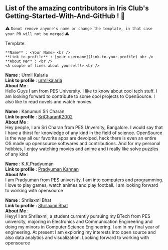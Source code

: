 ## List of the amazing contributors in Iris Club's Getting-Started-With-And-GitHub ! 🎉
⚠️ ```Donot remove anyone's name or change the template, in that case your PR will not be merged``` ⚠️

Template:
```
**Name** : <Your Name> <br />
**Link to profile** : [your-username](link-to-your-profile) <br />
**About Me** : <br />
<A couple of lines about yourself!> <br />
```
**Name** : Urmil Kalaria <br />
**Link to profile** : [urmilkalaria](https://github.com/urmilkalaria) <br />
**About Me** : <br />
Hello Guys I am from PES University. I like to know about cool tech stuff. I am looking forward to contribute to some cool projects to OpenSource. I also like to read novels and watch movies. <br />

**Name** : Kanumuri Sri Charan <br />
**Link to profile** : [SriCharanK2002](https://github.com/SriCharanK2002) <br />
**About Me** : <br />
Hey people, I am Sri Charan from PES Unversity, Bangalore. I would say that I have a thirst for knowledge of any kind in the field of science. OpenSource is the way all our favorite apps are devolped, heck there is even an entire OS made up opensource softwares and contributions. And for my personal hobbies, I enjoy watching movies and anime and i really like solve puzzles of any kind<br />

**Name** : K.K.Pradyuman <br />
**Link to profile** : [Pradyuman Kannan](https://github.com/Pradyumankannan) <br />
**About Me** : <br />
I am Pradyuman from PES university. I am into computers and programming. I love to play games, watch animes and play football. I am looking forward to working with opensource<br />

**Name** : Shrilaxmi Bhat <br />
**Link to profile** : [Shrilaxmi Bhat](https://github.com/its-shrilax-me) <br />
**About Me** : <br />
Heyy! I am Shrilaxmi, a student currently pursuing my BTech from PES university, majoring in Electronics and Communication Engineering and doing my minors in Computer Science Engineering. I am in my final year of engineering. At present I am exploring my interests into open source and also data analytics and visualization. Looking forward to working with opensource<br />
